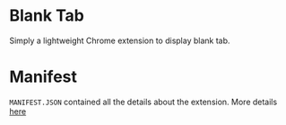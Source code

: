 # Blank Tab

Simply a lightweight Chrome extension to display blank tab.

# Manifest

`MANIFEST.JSON` contained all the details about the extension. More details [here](https://developer.chrome.com/extensions/manifest)


